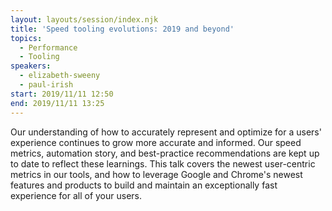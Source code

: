 ```yaml
---
layout: layouts/session/index.njk
title: 'Speed tooling evolutions: 2019 and beyond'
topics:
  - Performance
  - Tooling
speakers:
  - elizabeth-sweeny
  - paul-irish
start: 2019/11/11 12:50
end: 2019/11/11 13:25
---
```


Our understanding of how to accurately represent and optimize for a users' experience continues to grow more accurate and informed. Our speed metrics, automation story, and best-practice recommendations are kept up to date to reflect these learnings. This talk covers the newest user-centric metrics in our tools, and how to leverage Google and Chrome's newest features and products to build and maintain an exceptionally fast experience for all of your users.
